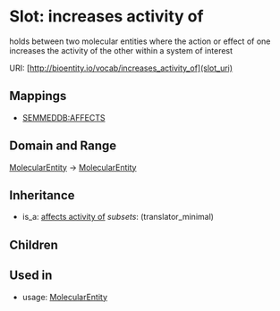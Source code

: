 # Slot: increases activity of


holds between two molecular entities where the action or effect of one increases the activity of the other within a system of interest

URI: [http://bioentity.io/vocab/increases_activity_of](slot_uri)
## Mappings

 * [SEMMEDDB:AFFECTS](http://purl.obolibrary.org/obo/SEMMEDDB_AFFECTS)
## Domain and Range

[MolecularEntity](MolecularEntity.md) -> [MolecularEntity](MolecularEntity.md)
## Inheritance

 *  is_a: [affects activity of](affects_activity_of.md) *subsets*: (translator_minimal)
## Children

## Used in

 *  usage: [MolecularEntity](MolecularEntity.md)
